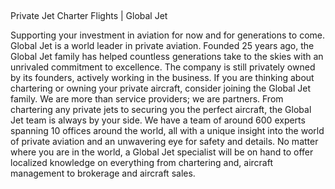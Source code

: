 ## 
Private Jet Charter Flights | Global Jet

Supporting your investment in aviation for now and for generations to come.
Global Jet is a world leader in private aviation. Founded 25 years ago, the Global Jet family has helped countless generations take to the skies with an unrivaled commitment to excellence. The company is still privately owned by its founders, actively working in the business. If you are thinking about chartering or owning your private aircraft, consider joining the Global Jet family. We are more than service providers; we are partners.
From chartering any private jets to securing you the perfect aircraft, the Global Jet team is always by your side.
We have a team of around 600 experts spanning 10 offices around the world, all with a unique insight into the world of private aviation and an unwavering eye for safety and details. No matter where you are in the world, a Global Jet specialist will be on hand to offer localized knowledge on everything from chartering and, aircraft management to brokerage and aircraft sales.
<!--

**Here are some ideas to get you started:**

🙋‍♀️ A short introduction - what is your organization all about?
🌈 Contribution guidelines - how can the community get involved?
👩‍💻 Useful resources - where can the community find your docs? Is there anything else the community should know?
🍿 Fun facts - what does your team eat for breakfast?
🧙 Remember, you can do mighty things with the power of [Markdown](https://docs.github.com/github/writing-on-github/getting-started-with-writing-and-formatting-on-github/basic-writing-and-formatting-syntax)
-->
